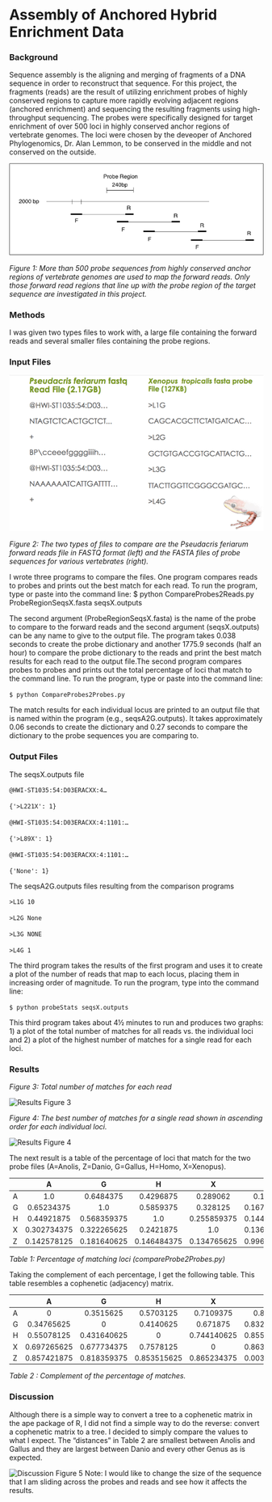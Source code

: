 Assembly of Anchored Hybrid Enrichment Data
===========================================


### Background


Sequence assembly is the aligning and merging of fragments of a DNA sequence in order to reconstruct that sequence. For this project, the fragments (reads) are the result of utilizing enrichment probes of highly conserved regions to capture more rapidly evolving adjacent regions (anchored enrichment) and sequencing the resulting fragments using high-throughput sequencing. The probes were specifically designed for target enrichment of over 500 loci in highly conserved anchor regions of vertebrate genomes. The loci were chosen by the deveoper of Anchored Phylogenomics, Dr. Alan Lemmon, to be conserved in the middle and not conserved on the outside.


 ![Figure1](https://raw.githubusercontent.com/AlishaMechtley/NextGenerationSequencing/master/images/ProbePic.png)
 
*Figure 1: More than 500 probe sequences from highly conserved anchor regions of vertebrate genomes are used to map the forward reads. Only those forward read regions that line up with the probe region of the target sequence are investigated in this project.*


### Methods
I was given two types files to work with, a large file containing the forward reads and several smaller files containing the probe regions.


### Input Files

 ![Input Files](https://raw.githubusercontent.com/AlishaMechtley/NextGenerationSequencing/master/images/InputFiles.png)
 
*Figure 2: The two types of files to compare are the Pseudacris feriarum forward reads file in FASTQ format (left) and the FASTA files of probe sequences for various vertebrates (right).*

I wrote three programs to compare the files.  One program compares reads to probes and prints out the best match for each read. To run the program, type or paste into the command line:
$ python CompareProbes2Reads.py ProbeRegionSeqsX.fasta seqsX.outputs

The second argument (ProbeRegionSeqsX.fasta) is the name of the probe to compare to the forward reads and the second argument (seqsX.outputs) can be any name to give to the output file. The program takes 0.038 seconds to create the probe dictionary and another 1775.9 seconds (half an hour) to compare the probe dictionary to the reads and print the best match results for each read to the output file.The second program compares probes to probes and prints out the total percentage of loci that match to the command line. To run the program, type or paste into the command line: 

```$ python CompareProbes2Probes.py```

The match results for each individual locus are printed to an output file that is named within the program (e.g., seqsA2G.outputs). It takes approximately 0.06 seconds to create the dictionary and 0.27 seconds to compare the dictionary to the probe sequences you are comparing to.
 
### Output Files
 
The seqsX.outputs file

```
@HWI-ST1035:54:D03ERACXX:4…

{'>L221X': 1}

@HWI-ST1035:54:D03ERACXX:4:1101:…

{'>L89X': 1}

@HWI-ST1035:54:D03ERACXX:4:1101:…

{'None': 1}
```

The seqsA2G.outputs files resulting from the comparison programs

```
>L1G 10

>L2G None

>L3G NONE

>L4G 1
```

The third program takes the results of the first program and uses it to create a plot of the number of reads that map to each locus, placing them in increasing order of magnitude. To run the program, type into the command line:

```$ python probeStats seqsX.outputs```

This third program takes about 4½ minutes to run and produces two graphs: 1) a plot of the total number of matches for all reads vs. the individual loci and 2) a plot of the highest number of matches for a single read for each loci.

 
### Results

*Figure 3: Total number of matches for each read* 

 ![Results Figure 3](https://raw.githubusercontent.com/AlishaMechtley/NextGenerationSequencing/master/images/NumMatchesVsLoci_Sorted.png)



*Figure 4: The best number of matches for a single read shown in ascending order for each individual loci.*

 ![Results Figure 4](https://raw.githubusercontent.com/AlishaMechtley/NextGenerationSequencing/master/images/bestMatches.png)


The next result is a table of the percentage of loci that match for the two probe files
(A=Anolis, Z=Danio, G=Gallus, H=Homo, X=Xenopus).

|               | A             | G            | H           |      X      |       Z      |
| ------------- |:-------------:|:------------:|:-----------:|:-----------:|-------------:|
| A	            |   1.0	        | 0.6484375	   | 0.4296875   | 0.289062    | 0.140625     |
| G	            |   0.65234375	| 1.0	       | 0.5859375   | 0.328125    | 0.16796875   |
| H	            |   0.44921875	| 0.568359375  | 1.0	     | 0.255859375 | 0.14453125   |  
| X	            |   0.302734375	| 0.322265625  | 0.2421875   | 1.0	       | 0.13671875   |
| Z	            |   0.142578125	 | 0.181640625 | 0.146484375 | 0.134765625 | 0.99609375   |


*Table 1: Percentage of matching loci (compareProbe2Probes.py)*

Taking the complement of each percentage, I get the following table. This table resembles a cophenetic (adjacency) matrix.

|               | A             | G            | H           |      X      |       Z      |
| ------------- |:-------------:|:-------------:|:-------------:|:-----------:|-------------:|
| A	            | 0	            | 0.3515625	    | 0.5703125	    | 0.7109375	  | 0.859375     |
| G	            | 0.34765625	| 0	            | 0.4140625	    | 0.671875	  | 0.83203125   |
| H	            | 0.55078125	| 0.431640625	| 0  	        | 0.744140625 | 0.85546875   | 
| X	            | 0.697265625	| 0.677734375	| 0.7578125	    | 0	          | 0.86328125   |
| Z	            | 0.857421875	| 0.818359375	| 0.853515625	| 0.865234375 | 0.00390625   | 
*Table 2 : Complement of the percentage of matches.*

### Discussion

Although there is a simple way to convert a tree to a cophenetic matrix in the ape package of R, I did not find a simple way to do the reverse: convert a cophenetic matrix to a tree. I decided to simply compare the values to what I expect. The “distances” in Table 2 are smallest between Anolis and Gallus and they are largest between Danio and every other Genus as is expected.


 ![Discussion Figure 5](https://raw.githubusercontent.com/AlishaMechtley/NextGenerationSequencing/master/images/Tree3.png)
Note: I would like to change the size of the sequence that I am sliding across the probes and reads and see how it affects the results. 
